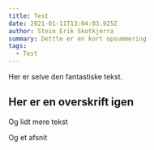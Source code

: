 ```yaml
---
title: Test
date: 2021-01-11T13:04:03.925Z
author: Stein Erik Skotkjerra
summary: Dettte er en kort opsummering
tags:
  - Test
---
```

Her er selve den fantastiske tekst.
## Her er en overskrift igen
Og lidt mere tekst

Og et afsnit
